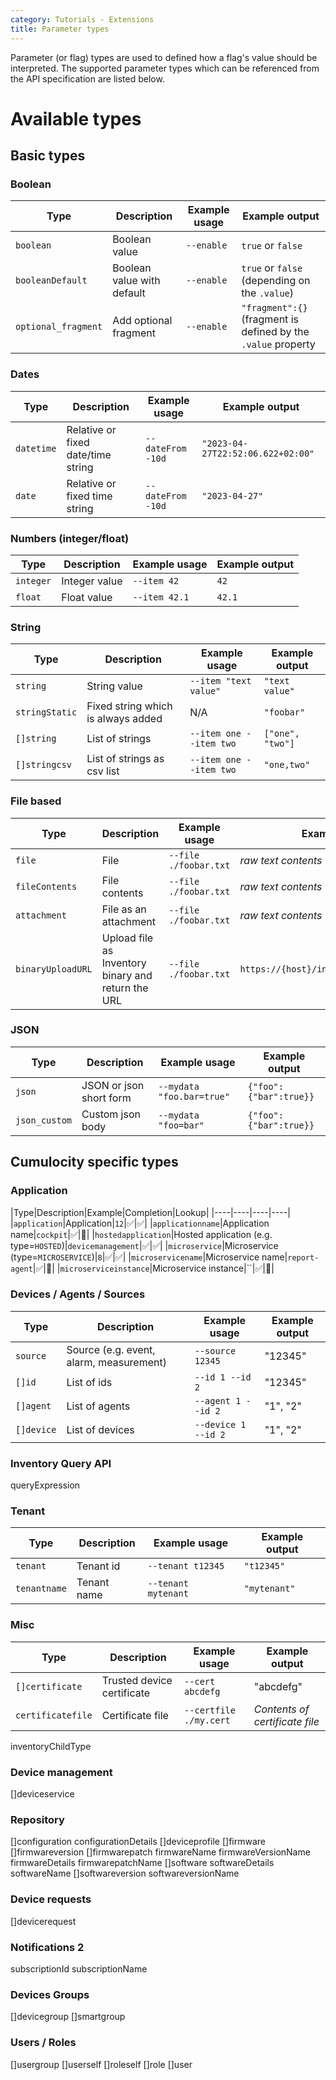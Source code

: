 ```yaml
---
category: Tutorials - Extensions
title: Parameter types
---
```


Parameter (or flag) types are used to defined how a flag's value should be interpreted. The supported parameter types which can be referenced from the API specification are listed below.

# Available types

## Basic types

### Boolean

|Type|Description|Example usage|Example output|
|----|----|----|----|
|`boolean`|Boolean value| `--enable` |`true` or `false`|
|`booleanDefault`|Boolean value with default| `--enable` |`true` or `false` (depending on the `.value`)|
|`optional_fragment`|Add optional fragment| `--enable` |`"fragment":{}` (fragment is defined by the `.value` property|

### Dates

|Type|Description|Example usage|Example output|
|----|----|----|----|
|`datetime`|Relative or fixed date/time string| `--dateFrom -10d` |`"2023-04-27T22:52:06.622+02:00"`|
|`date`|Relative or fixed time string| `--dateFrom -10d` |`"2023-04-27"`|

### Numbers (integer/float)

|Type|Description|Example usage|Example output|
|----|----|----|----|
|`integer`|Integer value| `--item 42` |`42`|
|`float`|Float value| `--item 42.1` |`42.1`|

### String

|Type|Description|Example usage|Example output|
|----|----|----|----|
|`string`|String value| `--item "text value"` |`"text value"`|
|`stringStatic`|Fixed string which is always added|N/A|`"foobar"`|
|`[]string`|List of strings|`--item one --item two`|`["one", "two"]`|
|`[]stringcsv`|List of strings as csv list|`--item one --item two`|`"one,two"`|


### File based

|Type|Description|Example usage|Example output|
|----|----|----|----|
|`file`|File| `--file ./foobar.txt` |*raw text contents*|
|`fileContents`|File contents| `--file ./foobar.txt` |*raw text contents*|
|`attachment`|File as an attachment| `--file ./foobar.txt` |*raw text contents*|
|`binaryUploadURL`|Upload file as Inventory binary and return the URL| `--file ./foobar.txt` |`https://{host}/inventory/binaries/12345`|


### JSON

|Type|Description|Example usage|Example output|
|----|----|----|----|
|`json`|JSON or json short form| `--mydata "foo.bar=true"` |`{"foo":{"bar":true}}`|
|`json_custom`|Custom json body| `--mydata "foo=bar"` |`{"foo":{"bar":true}}`|


## Cumulocity specific types

### Application

|Type|Description|Example|Completion|Lookup|
|----|----|----|----|
|`application`|Application|`12`|:white_check_mark:|:white_check_mark:|
|`applicationname`|Application name|`cockpit`|:white_check_mark:|:black_square_button:|
|`hostedapplication`|Hosted application (e.g. type=`HOSTED`)|`devicemanagement`|:white_check_mark:|:white_check_mark:|
|`microservice`|Microservice (type=`MICROSERVICE`)|`8`|:white_check_mark:|:white_check_mark:|
|`microservicename`|Microservice name|`report-agent`|:white_check_mark:|:black_square_button:|
|`microserviceinstance`|Microservice instance|``|:white_check_mark:|:black_square_button:|



### Devices / Agents / Sources

|Type|Description|Example usage|Example output|
|----|----|----|----|
|`source`|Source (e.g. event, alarm, measurement)| `--source 12345` |"12345"|
|`[]id`|List of ids| `--id 1 --id 2` |"12345"|
|`[]agent`|List of agents| `--agent 1 --id 2` |"1", "2"|
|`[]device`|List of devices| `--device 1 --id 2` |"1", "2"|


### Inventory Query API

queryExpression


### Tenant

|Type|Description|Example usage|Example output|
|----|----|----|----|
|`tenant`|Tenant id| `--tenant t12345` |`"t12345"`|
|`tenantname`|Tenant name| `--tenant mytenant` |`"mytenant"`|


### Misc

|Type|Description|Example usage|Example output|
|----|----|----|----|
|`[]certificate`|Trusted device certificate| `--cert abcdefg` |"abcdefg"|
|`certificatefile`|Certificate file| `--certfile ./my.cert` |*Contents of certificate file*|


inventoryChildType


### Device management

[]deviceservice


### Repository

[]configuration
configurationDetails
[]deviceprofile
[]firmware
[]firmwareversion
[]firmwarepatch
firmwareName
firmwareVersionName
firmwareDetails
firmwarepatchName
[]software
softwareDetails
softwareName
[]softwareversion
softwareversionName



### Device requests

[]devicerequest

### Notifications 2

subscriptionId
subscriptionName

### Devices Groups

[]devicegroup
[]smartgroup


### Users / Roles

[]usergroup
[]userself
[]roleself
[]role
[]user
